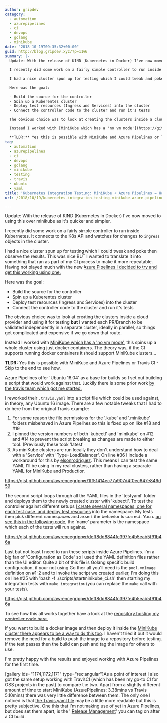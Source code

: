 ```yaml
---
author: gripdev
category:
  - automation
  - azurepipelines
  - ci
  - devops
  - golang
  - minikube
date: "2018-10-19T09:35:32+00:00"
guid: http://blog.gripdev.xyz/?p=1166
summary: |-
  Update: With the release of KIND (Kubernetes in Docker) I've now moved to using this over minikube as it's quicker and simpler.

  I recently did some work on a fairly simple controller to run inside Kubernetes. It connects to the K8s API and watches for changes to `ingress` objects in the cluster.

  I had a nice cluster spun up for testing which I could tweak and poke then observe the results. This was nice BUT I wanted to translate it into something that ran as part of my CI process to make it more repeatable. Having not played much with the new [Azure Pipelines I decided to try and get this working using one.](https://azure.microsoft.com/en-us/services/devops/pipelines/)

  Here was the goal:

  - Build the source for the controller
  - Spin up a Kuberentes cluster
  - Deploy test resources (Ingress and Services) into the cluster
  - Connect the controller code to the cluster and run it's tests

  The obvious choice was to look at creating the clusters inside a cloud provider and using it for testing **but** I wanted each PR/Branch to be validated independently in a separate cluster, ideally in parallel, so things get complicated and expensive if we go down that route.

  Instead I worked with [MiniKube which has a 'no vm mode'](https://github.com/kubernetes/minikube#linux-continuous-integration-without-vm-support), this spins up a whole cluster using just docker containers. The theory was, if the CI supports running docker containers it should support MiniKube clusters...

  **TLDR:** Yes this is possible with MiniKube and Azure Pipelines or Travis CI - Skip to the end to see how.
tag:
  - automation
  - azurepipelines
  - ci
  - devops
  - golang
  - minikube
  - testing
  - travis
  - ubuntu
  - yaml
title: 'Kubernetes Integration Testing: MiniKube + Azure Pipelines = Happy'
url: /2018/10/19/kubernetes-integration-testing-minikube-azure-pipelines-happy/

---
```

Update: With the release of KIND (Kubernetes in Docker) I've now moved to using this over minikube as it's quicker and simpler.

I recently did some work on a fairly simple controller to run inside Kubernetes. It connects to the K8s API and watches for changes to `ingress` objects in the cluster.

I had a nice cluster spun up for testing which I could tweak and poke then observe the results. This was nice BUT I wanted to translate it into something that ran as part of my CI process to make it more repeatable. Having not played much with the new [Azure Pipelines I decided to try and get this working using one.](https://azure.microsoft.com/en-us/services/devops/pipelines/)

Here was the goal:

- Build the source for the controller
- Spin up a Kuberentes cluster
- Deploy test resources (Ingress and Services) into the cluster
- Connect the controller code to the cluster and run it's tests

The obvious choice was to look at creating the clusters inside a cloud provider and using it for testing **but** I wanted each PR/Branch to be validated independently in a separate cluster, ideally in parallel, so things get complicated and expensive if we go down that route.

Instead I worked with [MiniKube which has a 'no vm mode'](https://github.com/kubernetes/minikube#linux-continuous-integration-without-vm-support), this spins up a whole cluster using just docker containers. The theory was, if the CI supports running docker containers it should support MiniKube clusters...

**TLDR:** Yes this is possible with MiniKube and Azure Pipelines or Travis CI - Skip to the end to see how.

Azure Pipelines offer 'Ubuntu 16.04' as a base for builds so I set out building a script that would work against that. Luckily there is some prior work [by the travis team which got me started.](https://blog.travis-ci.com/2017-10-26-running-kubernetes-on-travis-ci-with-minikubehttps://blog.travis-ci.com/2017-10-26-running-kubernetes-on-travis-ci-with-minikube)

I reworked their `.travis.yaml` into a script file which could be used against, in theory, any Ubuntu 16 image. There are a few notable tweaks that I had to do here from the original Travis example:

1. For some reason the file permissions for the '.kube' and '.minikube' folders misbehaved in Azure Pipelines so this is fixed up on like #18 and #19
1. I pinned the version numbers of both 'kubectl' and 'minikube' on #12 and #14 to prevent the script breaking as changes are made to either tool. (Previously these took 'latest')
1. As miniKube clusters are run locally they don't understand how to deal with a 'Service' with 'Type=LoadBalancer'. On line #36 I include a workaround for this by [elsonrodriguez](https://github.com/elsonrodriguez/minikube-lb-patch). This means I can test the same YAML I'll be using in my real clusters, rather than having a separate YAML for MiniKube and Production.

https://gist.github.com/lawrencegripper/1ff51414ec77a907d4f0ec647e846d59

The second script loops through all the YAML files in the 'testyaml' folder and deploys them to the newly created cluster with 'kubectl'. To test the controller against different setups [I create several namespaces, one for each test case, and deploy test resources](https://github.com/lawrencegripper/azurefrontdooringress/tree/3a2c308eeb972dc63081ce7ba874cc4cb5c98cc1/scripts/testyaml) into the namespace. My tests then pick different namespaces and assert the behavior is correct. You c [an see this in the following code](https://github.com/lawrencegripper/azurefrontdooringress/blob/3a2c308eeb972dc63081ce7ba874cc4cb5c98cc1/controller/controller_test.go), the 'name' parameter is the namespace which each of the tests will run against.

https://gist.github.com/lawrencegripper/deff8dd8844fc397fe4b5eab5f91b46a

Last but not least I need to run these scripts inside Azure Pipelines. I'm a big fan of 'Configuration as Code' so I used the YAML definition files rather than the UI editor. Quite a bit of this file is Golang specific build configuration, if your not using Go then all you'll need is the `pool.vmImage` definition on #1-2 and to invoke the script we created earlier, I'm doing this on line #25 with 'bash -f ./scripts/startminikube\_ci.sh' then starting my integration tests with `make integration` (you can replace the `make` call with your tests).

https://gist.github.com/lawrencegripper/deff8dd8844fc397fe4b5eab5f91b46a

To see how this all works together have a look at the [repository hosting my controller code here.](https://github.com/lawrencegripper/azurefrontdooringress/tree/b157b248400d7180951a985f15245ac46877506c)

If you want to build a docker image and then deploy it inside the [MiniKube cluster there appears to be a way to do this too](https://stackoverflow.com/a/48999680). I haven't tried it but it would remove the need for a build to push the image to a repository before testing. If the test passes then the build can push and tag the image for others to use.

I'm pretty happy with the results and enjoyed working with Azure Pipelines for the first time.

\[gallery ids="1174,1172,1171" type="rectangular"\]As a point of interest I also got the same setup working with TravisCI (which has been my go-to CI for OSS projects in the past) to compare the two. Apart from a slightly different amount of time to start MiniKube (AzurePipelines: 3.38mins vs Travis 5.10mins) there was very little difference between them. The only one I noticed is that [the Travis.yaml file](https://github.com/lawrencegripper/azurefrontdooringress/blob/b157b248400d7180951a985f15245ac46877506c/.travis.yml) may be a little more readable but this is pretty subjective. One this that I'm not making use of yet in Azure Pipelines, but does set them apart, is the ' [Release Management](https://docs.microsoft.com/en-us/azure/devops/pipelines/release/what-is-release-management?view=vsts)' you can tag on after a CI build.
